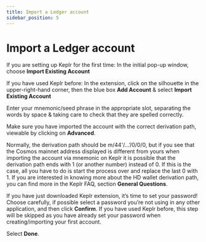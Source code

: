 ```yaml
---
title: Import a Ledger account
sidebar_position: 5
---
```


# Import a Ledger account

If you are setting up Keplr for the first time: In the initial pop-up window, choose **Import Existing Account**

If you have used Keplr before: In the extension, click on the silhouette in the upper-right-hand corner, then the blue box **Add Account** & select **Import Existing Account**

Enter your mnemonic/seed phrase in the appropriate slot, separating the words by space & taking care to check that they are spelled correctly.

Make sure you have imported the account with the correct derivation path, viewable by clicking on **Advanced**.

Normally, the derivation path should be m/44'/…’/0/0/0, but if you see that the Cosmos mainnet address displayed is different from yours when importing the account via mnemonic on Keplr it is possible that the derivation path ends with 1 (or another number) instead of 0. If this is the case, all you have to do is start the process over and replace the last 0 with 1. If you are interested in knowing more about the HD wallet derivation path, you can find more in the Keplr FAQ, section **General Questions**.

If you have just downloaded Keplr extension, it’s time to set your password! Choose carefully, if possible select a password you’re not using in any other application, and then click **Confirm**.
If you have used Keplr before, this step will be skipped as you have already set your password when creating/importing your first account.

Select **Done**. 
